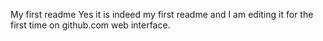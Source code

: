 My first readme
Yes it is indeed my first readme and I am editing it for the first time on github.com web interface.
